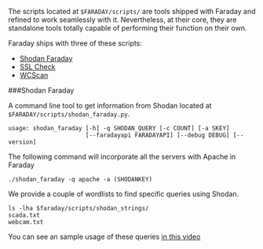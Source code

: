 The scripts located at `$FARADAY/scripts/` are tools shipped with Faraday and refined to work seamlessly with it. Nevertheless, at their core, they are standalone tools totally capable of performing their function on their own. 

Faraday ships with three of these scripts:

* [Shodan Faraday](#shodan)
* [SSL Check](#sslcheck)
* [WCScan](#wcsan)

<a name="shodan"></a>
###Shodan Faraday

A command line tool to get information from Shodan located at `$FARADAY/scripts/shodan_faraday.py`. 

```
usage: shodan_faraday [-h] -q SHODAN_QUERY [-c COUNT] [-a SKEY]
                      [--faradayapi FARADAYAPI] [--debug DEBUG] [--version]
```

The following command will incorporate all the servers with Apache in Faraday

```
./shodan_faraday -q apache -a (SHODANKEY)
```

We provide a couple of wordlists to find specific queries using Shodan.
```
ls -lha $faraday/scripts/shodan_strings/
scada.txt
webcam.txt 
```

You can see an sample usage of these queries [in this video](https://www.youtube.com/watch?v=6_PM_jKkVNI)

###